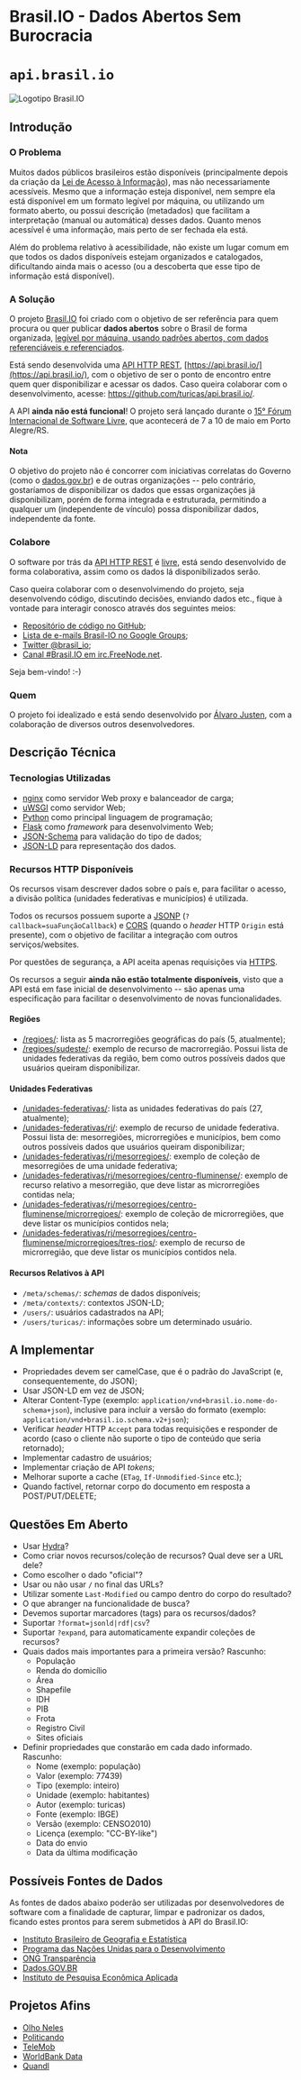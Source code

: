 # Brasil.IO - Dados Abertos Sem Burocracia

# `api.brasil.io`

![Logotipo Brasil.IO](http://www.brasil.io/static/images/logo_brasil.io.png)

## Introdução

### O Problema

Muitos dados públicos brasileiros estão disponíveis (principalmente depois da
criação da [Lei de Acesso à Informação][lai]), mas não necessariamente
acessíveis. Mesmo que a informação esteja disponível, nem sempre ela está
disponível em um formato legível por máquina, ou utilizando um formato aberto,
ou possui descrição (metadados) que facilitam a interpretação (manual ou
automática) desses dados. Quanto menos acessível é uma informação, mais perto
de ser fechada ela está.

Além do problema relativo à acessibilidade, não existe um lugar comum em que
todos os dados disponíveis estejam organizados e catalogados, dificultando
ainda mais o acesso (ou a descoberta que esse tipo de informação está
disponível).


### A Solução

O projeto [Brasil.IO][brasil.io] foi criado com o objetivo de ser referência
para quem procura ou quer publicar **dados abertos** sobre o Brasil de forma
organizada, [legível por máquina, usando padrões abertos, com dados
referenciáveis e referenciados][5starsopendata].

Está sendo desenvolvida uma [API HTTP REST][rest],
[https://api.brasil.io/](https://api.brasil.io/), com o objetivo de ser o ponto
de encontro entre quem quer disponibilizar e acessar os dados. Caso queira
colaborar com o desenvolvimento, acesse:
<https://github.com/turicas/api.brasil.io/>.

A API **ainda não está funcional**! O projeto será lançado durante o [15° Fórum
Internacional de Software Livre](http://softwarelivre.org/fisl15), que
acontecerá de 7 a 10 de maio em Porto Alegre/RS.


#### Nota

O objetivo do projeto não é concorrer com iniciativas correlatas do Governo
(como o [dados.gov.br](http://dados.gov.br/)) e de outras organizações -- pelo
contrário, gostaríamos de disponibilizar os dados que essas organizações já
disponibilizam, porém de forma integrada e estruturada, permitindo a qualquer
um (independente de vínculo) possa disponibilizar dados, independente da fonte.


### Colabore

O software por trás da [API HTTP REST][rest] é [livre][sl], está sendo
desenvolvido de forma colaborativa, assim como os dados lá disponibilizados
serão.

Caso queira colaborar com o desenvolvimendo do projeto, seja desenvolvendo
código, discutindo decisões, enviando dados etc., fique à vontade para
interagir conosco através dos seguintes meios:

- [Repositório de código no GitHub](https://github.com/turicas/api.brasil.io/);
- [Lista de e-mails Brasil-IO no Google Groups][lista-brasilio];
- [Twitter @brasil_io][tw-brio];
- [Canal #Brasil.IO em irc.FreeNode.net](http://webchat.freenode.net/?channels=#Brasil.IO).

Seja bem-vindo! :-)


### Quem

O projeto foi idealizado e está sendo desenvolvido por
[Álvaro Justen][turicas], com a colaboração de diversos outros
desenvolvedores.


## Descrição Técnica

### Tecnologias Utilizadas

- [nginx][nginx] como servidor Web proxy e balanceador de carga;
- [uWSGI][uwsgi] como servidor Web;
- [Python][python] como principal linguagem de programação;
- [Flask][flask] como *framework* para desenvolvimento Web;
- [JSON-Schema][json-schema] para validação do tipo de dados;
- [JSON-LD][jsonld] para representação dos dados.


### Recursos HTTP Disponíveis

Os recursos visam descrever dados sobre o país e, para facilitar o acesso, a
divisão política (unidades federativas e municípios) é utilizada.

Todos os recursos possuem suporte a [JSONP][jsonp]
(`?callback=suaFunçãoCallback`) e [CORS][cors] (quando o *header* HTTP `Origin`
está presente), com o objetivo de facilitar a integração com outros
serviços/websites.

Por questões de segurança, a API aceita apenas requisições via
[HTTPS][https-wp].

Os recursos a seguir **ainda não estão totalmente disponíveis**, visto que a
API está em fase inicial de desenvolvimento -- são apenas uma especificação
para facilitar o desenvolvimento de novas funcionalidades.

#### Regiões

- [/regioes/][regioes]: lista as 5 macrorregiões geográficas do país (5,
  atualmente);
- [/regioes/sudeste/][sudeste]: exemplo de recurso de macrorregião. Possui
  lista de unidades federativas da região, bem como outros possíveis dados que
  usuários queiram disponibilizar.

#### Unidades Federativas

- [/unidades-federativas/][ufs]: lista as unidades federativas do país (27,
  atualmente);
- [/unidades-federativas/rj/][rj]: exemplo de recurso de unidade federativa.
  Possui lista de: mesorregiões, microrregiões e municípios, bem como outros
  possíveis dados que usuários queiram disponibilizar;
- [/unidades-federativas/rj/mesorregioes/][rj-meso]: exemplo de coleção de
  mesorregiões de uma unidade federativa;
- [/unidades-federativas/rj/mesorregioes/centro-fluminense/][rj-meso-centro]:
  exemplo de recurso relativo a mesorregião, que deve listar as microrregiões
  contidas nela;
- [/unidades-federativas/rj/mesorregioes/centro-fluminense/microrregioes/][rj-meso-centro-micro]:
  exemplo de coleção de microrregiões, que deve listar os municípios contidos
  nela;
- [/unidades-federativas/rj/mesorregioes/centro-fluminense/microrregioes/tres-rios/][rj-meso-centro-micro-tr]:
  exemplo de recurso de microrregião, que deve listar os municípios contidos
  nela.

#### Recursos Relativos à API

- `/meta/schemas/`: *schemas* de dados disponíveis;
- `/meta/contexts/`: contextos JSON-LD;
- `/users/`: usuários cadastrados na API;
- `/users/turicas/`: informações sobre um determinado usuário.


## A Implementar

- Propriedades devem ser camelCase, que é o padrão do JavaScript (e,
  consequentemente, do JSON);
- Usar JSON-LD em vez de JSON;
- Alterar Content-Type (exemplo: `application/vnd+brasil.io.nome-do-schema+json`),
  inclusive para incluir a versão do formato
  (exemplo: `application/vnd+brasil.io.schema.v2+json`);
- Verificar *header* HTTP `Accept` para todas requisições e responder de acordo
  (caso o cliente não suporte o tipo de conteúdo que seria retornado);
- Implementar cadastro de usuários;
- Implementar criação de API *tokens*;
- Melhorar suporte a cache (`ETag`, `If-Unmodified-Since` etc.);
- Quando factível, retornar corpo do documento em resposta a POST/PUT/DELETE;


## Questões Em Aberto

- Usar [Hydra](http://www.markus-lanthaler.com/hydra/spec/latest/core/)?
- Como criar novos recursos/coleção de recursos? Qual deve ser a URL dele?
- Como escolher o dado "oficial"?
- Usar ou não usar `/` no final das URLs?
- Utilizar somente `Last-Modified` ou campo dentro do corpo do resultado?
- O que abranger na funcionalidade de busca?
- Devemos suportar marcadores (tags) para os recursos/dados?
- Suportar `?format=jsonld|rdf|csv`?
- Suportar `?expand`, para automaticamente expandir coleções de recursos?
- Quais dados mais importantes para a primeira versão? Rascunho:
  - População
  - Renda do domicílio
  - Área
  - Shapefile
  - IDH
  - PIB
  - Frota
  - Registro Civil
  - Sites oficiais
- Definir propriedades que constarão em cada dado informado. Rascunho:
  - Nome (exemplo: população)
  - Valor (exemplo: 77439)
  - Tipo (exemplo: inteiro)
  - Unidade (exemplo: habitantes)
  - Autor (exemplo: turicas)
  - Fonte (exemplo: IBGE)
  - Versão (exemplo: CENSO2010)
  - Licença (exemplo: "CC-BY-like")
  - Data do envio
  - Data da última modificação

## Possíveis Fontes de Dados

As fontes de dados abaixo poderão ser utilizadas por desenvolvedores de
software com a finalidade de capturar, limpar e padronizar os dados, ficando
estes prontos para serem submetidos à API do Brasil.IO:

- [Instituto Brasileiro de Geografia e Estatística](http://www.ibge.gov.br/)
- [Programa das Nações Unidas para o Desenvolvimento](http://www.pnud.org.br/)
- [ONG Transparência](http://www.transparencia.org.br/)
- [Dados.GOV.BR](http://dados.gov.br/)
- [Instituto de Pesquisa Econômica Aplicada](http://www.ipea.gov.br/)


## Projetos Afins

- [Olho Neles](http://olhoneles.org/)
- [Politicando](http://politicando.org/)
- [TeleMob](http://telemob.com.br/)
- [WorldBank Data](http://data.worldbank.org/)
- [Quandl](http://www.quandl.com/)


[lai]: http://www.planalto.gov.br/ccivil_03/_ato2011-2014/2011/lei/l12527.htm

[brasil.io]: http://www.brasil.io/
[rest]: https://en.wikipedia.org/wiki/Representational_state_transfer
[sl]: https://pt.wikipedia.org/wiki/Software_livre
[5starsopendata]: http://5stardata.info/
[lista-brasilio]: https://groups.google.com/forum/#!forum/brasil-io

[nginx]: http://nginx.org/
[uwsgi]: http://projects.unbit.it/uwsgi/
[python]: http://www.python.org/
[flask]: http://flask.pocoo.org/
[jsonld]: http://json-ld.org/
[json-schema]: http://json-schema.org/

[jsonp]: https://en.wikipedia.org/wiki/JSONP
[cors]: https://en.wikipedia.org/wiki/Cross-origin_resource_sharing

[regioes]: https://api.brasil.io/regioes/
[sudeste]: https://api.brasil.io/regioes/sudeste/
[ufs]: https://api.brasil.io/unidades-federativas/
[rj]: https://api.brasil.io/unidades-federativas/rj/
[rj-meso]: https://api.brasil.io/unidades-federativas/rj/mesorregioes/
[rj-meso-centro]: https://api.brasil.io/unidades-federativas/rj/mesorregioes/centro-fluminense/
[rj-meso-centro-micro]: https://api.brasil.io/unidades-federativas/rj/mesorregioes/centro-fluminense/microrregioes/][rjmesocentromicro
[rj-meso-centro-micro-tr]: https://api.brasil.io/unidades-federativas/rj/mesorregioes/centro-fluminense/microrregioes/tres-rios

[https-wp]: https://en.wikipedia.org/wiki/HTTP_Secure
[turicas]: https://twitter.com/turicas
[tw-brio]: https://twitter.com/brasil_io
